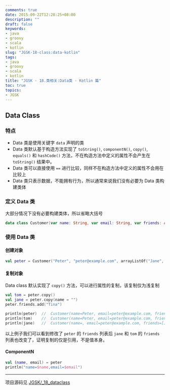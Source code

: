 ```yaml
---
comments: true
date: 2015-09-22T12:28:25+08:00
description: ""
draft: false
keywords:
- java
- groovy
- scala
- kotlin
slug: "JGSK-18-class:data-kotlin"
tags:
- java
- groovy
- scala
- kotlin
title: "JGSK - 18.类相关:Data类 - Kotlin 篇"
toc: true
topics:
- JGSK
---
```


## Data Class

### 特点

- Data 类是使用关键字 `data` 声明的类
- Data 类默认基于构造方法实现了 `toString()`, `componentN()`, `copy()`, `equals()` 和 `hashCode()` 方法，不在构造方法中定义的属性不会产生在 `toString()` 结果中。
- Data 类可以直接使用 `==` 进行比较，同样不在构造方法中定义的属性不会用在比较上
- Data 类只表示数据，不能拥有行为，所以通常来说我们没有必要为 Data 类构建类体

<!--more-->

### 定义 Data 类

大部分情况下没有必要构建类体，所以省略大括号

```kotlin
data class Customer(var name: String, var email: String, var friends: ArrayList<String>)
```

### 使用 Data 类

#### 创建对象

```kotlin
val peter = Customer("Peter", "peter@example.com", arrayListOf("Jane", "Tom"))
```

#### 复制对象

Data class 默认实现了 `copy()` 方法，可以进行属性的复制，该复制仅为浅复制

```kotlin
val tom = peter.copy()
val jane = peter.copy(name = "")
peter.friends.add("Tina")

println(peter)  //  Customer(name=Peter, email=peter@example.com, friends=[Jane, Tom, Tina])
println(tom)    //  Customer(name=Peter, email=peter@example.com, friends=[Jane, Tom, Tina])
println(jane)   //  Customer(name=, email=peter@example.com, friends=[Jane, Tom, Tina])
```

以上例子我们可以看到修改了 `peter` 的 `friends` 列表后 `jane` 和 `tom` 的 `friends` 列表也改变了，证明复制的仅是引用，不是值本身。

#### ComponentN

```kotlin
val (name, email) = peter
println("name=$name,email=$email")
```


---

项目源码见 [JGSK/_18_dataclass](https://github.com/SidneyXu/JGSK)

